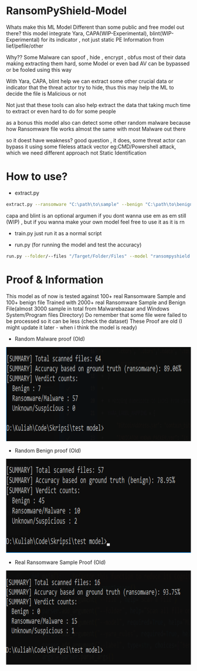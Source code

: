 # RansomPyShield-Model
Whats make this ML Model Different than some public and free model out there? this model integrate Yara, CAPA(WIP-Experimental), blint(WIP-Experimental) for its indicator , not just static PE Information from lief/pefile/other

Why?? Some Malware can spoof , hide , encrypt , obfus most of their data making extracting them hard, some Model or even bad AV can be bypassed or be fooled using this way

With Yara, CAPA, blint help we can extract some other crucial data or indicator that the threat actor try to hide, thus this may help the ML to decide the file is Malicious or not

Not just that these tools can also help extract the data that taking much time to extract or even hard to do for some people

as a bonus this model also can detect some other random malware because how Ransomware file works almost the same with most Malware out there

so it doest have weakness? good question , it does, some threat actor can bypass it using some fileless attack vector eg:CMD/Powershell attack, which we need different approach not Static Identification

# How to use?
* extract.py
```bash
extract.py --ransomware "C:\path\to\sample" --benign "C:\path\to\benign" --yara_rules "C:\path\to\yara_rules" --blint "C:\path\to\blint.exe"
```
capa and blint is an optional argumen if you dont wanna use em as em still (WIP) , but if you wanna make your own model feel free to use it as it is rn

* train.py
just run it as a normal script

* run.py (for running the model and test the 
accuracy)
```bash
run.py --folder/--files "/Target/Folder/Files" --model "ransompyshield.pkl" --yara_rules "Path/to/Rules" --blint --label "benign/ransomware"
```

# Proof & Information
This model as of now is tested against 100+ real Ransomware Sample and 100+ benign file 
Trained with 2000+ real Ransomware Sample and Benign File(almost 3000 sample in total from Malwarebazaar and Windows System/Program files Directory)
Do remember that some file were failed to be processed so it can be less (check the dataset)
These Proof are old (I might update it later - when i think the model is ready)
* Random Malware proof (Old)
<img src="https://github.com/XiAnzheng-ID/RansomPyShield-Model/blob/main/Proof/Accuray_Random_Malware.png" width="512" height="256">

* Random Benign proof (Old)
<img src="https://github.com/XiAnzheng-ID/RansomPyShield-Model/blob/main/Proof/Accuray_Random_Benign.png" width="512" height="256">

* Real Ransomware Sample Proof (Old)
<img src="https://github.com/XiAnzheng-ID/RansomPyShield-Model/blob/main/Proof/Accuracy_Ransomware_Sample.png" width="512" height="256">
